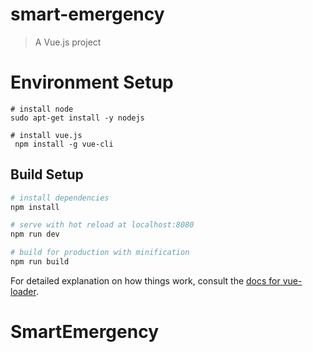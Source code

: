 # smart-emergency

> A Vue.js project

# Environment Setup

``` 
# install node
sudo apt-get install -y nodejs

# install vue.js
 npm install -g vue-cli
```


## Build Setup

``` bash
# install dependencies
npm install

# serve with hot reload at localhost:8080
npm run dev

# build for production with minification
npm run build
```

For detailed explanation on how things work, consult the [docs for vue-loader](http://vuejs.github.io/vue-loader).
# SmartEmergency
